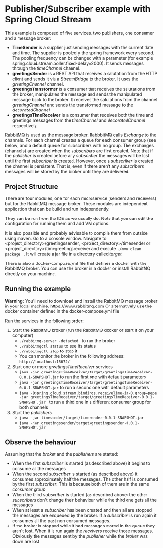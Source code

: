 # Publisher/Subscriber example with Spring Cloud Stream
This example is composed of five services, two publishers, one consumer and a message broker: 
* **TimeSender** is a supplier just sending messages with
the current date and time. The supplier is pooled y the spring framework every second. The pooling frequency can be changed with a parameter
(for example spring.cloud.stream.poller.fixed-delay=2000). It sends messages through the *timeChannel* channel. 
* **greetingsSender** is a REST API that receives a salutation from the HTTP client and sends it via a *StreamBridge* to the broker. It uses the
*greetingChannel* channel.
* **greetingsTransformer** is a consumer that receives the salutations from the broker, manipulates the message and sends the manipulated
message back to the broker. It receives the salutations from the channel *greetingChannel* and sends the transformed message to the *decoratedChannel*
* **greetingsTimeReceiver** is a consumer that receives both the time and greetings messages from the *timeChannel* and *decoratedChannel* respectively. 

[RabbitMQ](https://www.rabbitmq.com) is used as the message broker. RabbbitMQ calls *Exchange* to the channels. For each channel creates a queue
for each consumer group (see below) and a default queue for subscribers with no group. The exchanges (channels) are created when the 
*subscribers* are first created. Note that if the *publisher* is created before any *subscriber*
the messages will be lost until the first *subscriber* is created. However, once a *subscriber* is created
the channel is persistent. That is, even if there aren't any *subscribers* messages will be stored
by the broker until they are delivered.

## Project Structure
There are four modules, one for each microservice (senders and receivers) but for the RabbitMQ message broker. 
These modules are independent application that can be build and run independently.

They can be run from the IDE as we usually do. Note that you can edit the configuration for
running them and add VM options.

It is also possible and probably advisable to compile them from outside using maven. Go to
a console window. Navigate to <project_directory>/greetingssender, <project_directory>/timesender or
<project_directory>/timegreetingsreceiver and
execute `./mvn clean package `
. It will create a jar file in a directory called *target*

There is also a docker-compose.yml file that defines a docker with the RabbitMQ broker. You can use the broker in a docker
or install RabbitMQ directly on your machine.

## Running the example
**Warning:** You'll need to download and install the RabbitMQ message broker in
your local machine. https://www.rabbitmq.com
Or alternatively use the docker container defined in the docker-compose.yml file

Run the services in the following order:

1. Start the RabbitMQ broker (run the RabbitMQ docker or start it on your computer)
    * `./rabbitmq-server -detached ` to run the broker
    * `./rabbitmqctl status` to see its status
    * `./rabbitmqctl stop` to stop it
    * You can monitor the broker in the following address: `http://localhost:15672/`
2. Start one or more *greetingsTimeReceiver* services
    * `java -jar greetingsTimeReceiver/target/greetingsTimeReceiver-0.0.1-SNAPSHOT.jar` to run the first one with default parameters
    * `java -jar greetingsTimeReceiver/target/greetingsTimeReceiver-0.0.1-SNAPSHOT.jar` to run a second one with default parameters
    * `java -Dspring.cloud.stream.bindings.receiveTime-in-0.group=pepe -jar greetingsTimeReceiver/target/greetingsTimeReceiver-0.0.1-SNAPSHOT.jar
      ` to run a third one in a different consumer group for both channels
3. Start the *publishers*
    * `java -jar timesender/target/timesender-0.0.1-SNAPSHOT.jar`
    * `java -jar greetingssender/target/greetingssender-0.0.1-SNAPSHOT.jar`

## Observe the behaviour
Assuming that the *broker* and the *publishers* are started:

* When the first *subscriber* is started  (as described above) it begins to consume all the messages
* When the second *subscriber* is started (as described above) it consumes approximately half the messages.
  The other half is consumed by the first *subscriber*. This is because both of them are in the same *consumer
  group*
* When the third *subscriber* is started (as described above) the other *subscribers* don't change their
  behaviour while the third one gets all the messages
* When at least a *subscriber* has been created and then all are stopped the messages are enqueued by the
  broker. If a *subscriber* is run again it consumes all the past non consumed messages.
* If the broker is stopped while it had messages stored in the queue they aren't lost. When it
  is run again the *receivers* receive those messages. Obviously the messages sent by the *publisher*
  while the *broker* was down are lost

  